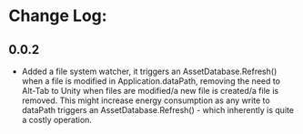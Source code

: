 # Change Log:

## 0.0.2

- Added a file system watcher, it triggers an AssetDatabase.Refresh() when a file is modified in Application.dataPath, removing the need to Alt-Tab to Unity when files are modified/a new file is created/a file is
  removed. This might increase energy consumption as any write to dataPath triggers an AssetDatabase.Refresh() - which inherently is quite a costly operation.